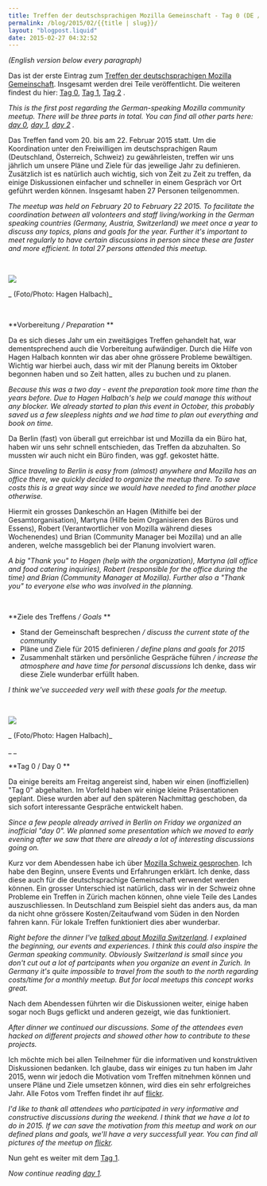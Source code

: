 ```yaml
---
title: Treffen der deutschsprachigen Mozilla Gemeinschaft - Tag 0 (DE / EN)
permalink: /blog/2015/02/{{title | slug}}/
layout: "blogpost.liquid"
date: 2015-02-27 04:32:52
---
```


_(English version below every paragraph)_

Das ist der erste Eintrag zum [Treffen der deutschsprachigen Mozilla Gemeinschaft](https://wiki.mozilla.org/De:Meeting:2015). Insgesamt werden drei Teile veröffentlicht. Die weiteren findest du hier: [Tag 0](http://michaelkohler.info/2015/mozilla-german-speaking-community-meetup-2015-day0), [Tag 1](http://michaelkohler.info/2015/mozilla-german-speaking-community-meetup-2015-day1), [Tag 2](http://michaelkohler.info/2015/mozilla-german-speaking-community-meetup-2015-day2) .

_This is the first post regarding the German-speaking Mozilla community meetup. There will be three parts in total. You can find all other parts here: [day 0](http://michaelkohler.info/2015/mozilla-german-speaking-community-meetup-2015-day0), [day 1](http://michaelkohler.info/2015/mozilla-german-speaking-community-meetup-2015-day1), [day 2](http://michaelkohler.info/2015/mozilla-german-speaking-community-meetup-2015-day2) ._

Das Treffen fand vom 20\. bis am 22\. Februar 2015 statt. Um die Koordination unter den Freiwilligen im deutschsprachigen Raum (Deutschland, Österreich, Schweiz) zu gewährleisten, treffen wir uns jährlich um unsere Pläne und Ziele für das jeweilige Jahr zu definieren. Zusätzlich ist es natürlich auch wichtig, sich von Zeit zu Zeit zu treffen, da einige Diskussionen einfacher und schneller in einem Gespräch vor Ort geführt werden können. Insgesamt haben 27 Personen teilgenommen.

_The meetup was held on February 20 to February 22 2015\. To facilitate the coordination between all volonteers and staff living/working in the German speaking countries (Germany, Austria, Switzerland) we meet once a year to discuss any topics, plans and goals for the year. Further it's important to meet regularly to have certain discussions in person since these are faster and more efficient. In total 27 persons attended this meetup._

&nbsp;

![](https://c1.staticflickr.com/9/8645/16405536767_d3cf70ccec_b.jpg)

_ (Foto/Photo: Hagen Halbach)_

&nbsp;

**Vorbereitung _/ Preparation_
**

Da es sich dieses Jahr um ein zweitägiges Treffen gehandelt hat, war dementsprechend auch die Vorbereitung aufwändiger. Durch die Hilfe von Hagen Halbach konnten wir das aber ohne grössere Probleme bewältigen. Wichtig war hierbei auch, dass wir mit der Planung bereits im Oktober begonnen haben und so Zeit hatten, alles zu buchen und zu planen.

_Because this was a two day - event the preparation took more time than the years before. Due to Hagen Halbach's help we could manage this without any blocker. We already started to plan this event in October, this probably saved us a few sleepless nights and we had time to plan out everything and book on time._

Da Berlin (fast) von überall gut erreichbar ist und Mozilla da ein Büro hat, haben wir uns sehr schnell entschieden, das Treffen da abzuhalten. So mussten wir auch nicht ein Büro finden, was ggf. gekostet hätte.

_Since traveling to Berlin is easy from (almost) anywhere and Mozilla has an office there, we quickly decided to organize the meetup there. To save costs this is a great way since we would have needed to find another place otherwise._

Hiermit ein grosses Dankeschön an Hagen (Mithilfe bei der Gesamtorganisation), Martyna (Hilfe beim Organisieren des Büros und Essens), Robert (Verantwortlicher von Mozilla während dieses Wochenendes) und Brian (Community Manager bei Mozilla) und an alle anderen, welche massgeblich bei der Planung involviert waren.

_A big "Thank you" to Hagen (help with the organization), Martyna (all office and food catering inquiries), Robert (responsible for the office during the time) and Brian (Community Manager at Mozilla). Further also a "Thank you" to everyone else who was involved in the planning._

&nbsp;

**Ziele des Treffens _/ Goals_
**

*   Stand der Gemeinschaft besprechen _/ discuss the current state of the community_
*   Pläne und Ziele für 2015 definieren _/ define plans and goals for 2015_
*   Zusammenhalt stärken und persönliche Gespräche führen _/ increase the atmosphere and have time for personal discussions_
Ich denke, dass wir diese Ziele wunderbar erfüllt haben.

_I think we've succeeded very well with these goals for the meetup._

&nbsp;

![](https://c1.staticflickr.com/9/8639/16612818695_88540f287e_b.jpg)

_ (Foto/Photo: Hagen Halbach)_

_ _

**Tag 0 / Day 0
**

Da einige bereits am Freitag angereist sind, haben wir einen (inoffiziellen) "Tag 0" abgehalten. Im Vorfeld haben wir einige kleine Präsentationen geplant. Diese wurden aber auf den späteren Nachmittag geschoben, da sich sofort interessante Gespräche entwickelt haben.

_Since a few people already arrived in Berlin on Friday we organized an inofficial "day 0". We planned some presentation which we moved to early evening after we saw that there are already a lot of interesting discussions going on._

Kurz vor dem Abendessen habe ich über [Mozilla Schweiz gesprochen](http://mkohler.codes/presentations/mozilla-switzerland/index.html). Ich habe den Beginn, unsere Events und Erfahrungen erklärt. Ich denke, dass diese auch für die deutschsprachige Gemeinschaft verwendet werden können. Ein grosser Unterschied ist natürlich, dass wir in der Schweiz ohne Probleme ein Treffen in Zürich machen können, ohne viele Teile des Landes auszuschliessen. In Deutschland zum Beispiel sieht das anders aus, da man da nicht ohne grössere Kosten/Zeitaufwand vom Süden in den Norden fahren kann. Für lokale Treffen funktioniert dies aber wunderbar.

_Right before the dinner I've [talked about Mozilla Switzerland](http://mkohler.codes/presentations/mozilla-switzerland/index.html). I explained the beginning, our events and experiences. I think this could also inspire the German speaking community. Obviously Switzerland is small since you don't cut out a lot of partcipants when you organize an event in Zurich. In Germany it's quite impossible to travel from the south to the north regarding costs/time for a monthly meetup. But for local meetups this concept works great._

Nach dem Abendessen führten wir die Diskussionen weiter, einige haben sogar noch Bugs geflickt und anderen gezeigt, wie das funktioniert.

_After dinner we continued our discussions. Some of the attendees even hacked on different projects and showed other how to contribute to these projects._

Ich möchte mich bei allen Teilnehmer für die informativen und konstruktiven Diskussionen bedanken. Ich glaube, dass wir einiges zu tun haben im Jahr 2015, wenn wir jedoch die Motivation vom Treffen mitnehmen können und unsere Pläne und Ziele umsetzen können, wird dies ein sehr erfolgreiches Jahr. Alle Fotos vom Treffen findet ihr auf [flickr](https://wiki.mozilla.org/De:Meeting:2015#Fotos).

_I'd like to thank all attendees who participated in very informative and constructive discussions during the weekend. I think that we have a lot to do in 2015\. If we can save the motivation from this meetup and work on our defined plans and goals, we'll have a very successfull year. You can find all pictures of the meetup on [flickr](https://wiki.mozilla.org/De:Meeting:2015#Fotos)._

Nun geht es weiter mit dem [Tag 1](michaelkohler.info/2015/mozilla-german-speaking-community-meetup-2015-day1).

_Now continue reading [day 1](michaelkohler.info/2015/mozilla-german-speaking-community-meetup-2015-day1)._
